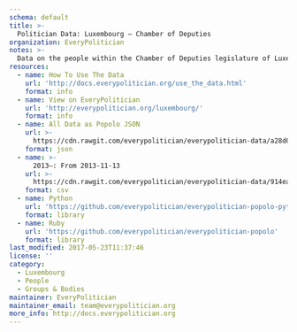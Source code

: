 ```yaml
---
schema: default
title: >-
  Politician Data: Luxembourg — Chamber of Deputies
organization: EveryPolitician
notes: >-
  Data on the people within the Chamber of Deputies legislature of Luxembourg.
resources:
  - name: How To Use The Data
    url: 'http://docs.everypolitician.org/use_the_data.html'
    format: info
  - name: View on EveryPolitician
    url: 'http://everypolitician.org/luxembourg/'
    format: info
  - name: All Data as Popolo JSON
    url: >-
      https://cdn.rawgit.com/everypolitician/everypolitician-data/a28d044eb000ed8828344cd93f4367d14cfe4b8e/data/Luxembourg/Chamber/ep-popolo-v1.0.json
    format: json
  - name: >-
      2013–: From 2013-11-13
    url: >-
      https://cdn.rawgit.com/everypolitician/everypolitician-data/914ea424883a1faf148c510f1a0deb3dbf17c4a7/data/Luxembourg/Chamber/term-2013.csv
    format: csv
  - name: Python
    url: 'https://github.com/everypolitician/everypolitician-popolo-python'
    format: library
  - name: Ruby
    url: 'https://github.com/everypolitician/everypolitician-popolo'
    format: library
last_modified: 2017-05-23T11:37:46
license: ''
category:
  - Luxembourg
  - People
  - Groups & Bodies
maintainer: EveryPolitician
maintainer_email: team@everypolitician.org
more_info: http://docs.everypolitician.org
---
```

